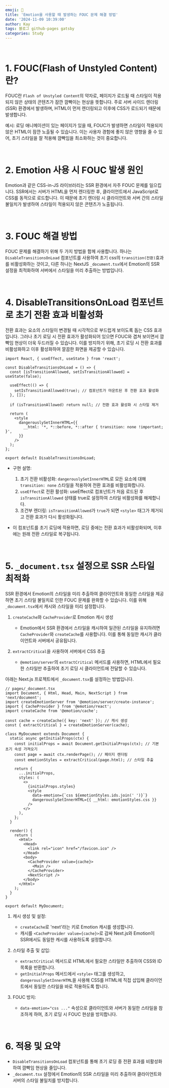 ```yaml
---
emoji: 🌈
title: 'Emotion을 사용할 때 발생하는 FOUC 문제 해결 방법'
date: '2024-11-09 10:39:00'
author: Kay
tags: 블로그 github-pages gatsby
categories: Study
---
```


<br>

# 1. FOUC(Flash of Unstyled Content)란?

FOUC란 `Flash of Unstyled Content`의 약자로, 페이지가 로드될 때 스타일이 적용되지 않은 상태의 콘텐츠가 잠깐 깜빡이는 현상을 뜻합니다. 주로 서버 사이드 렌더링(SSR) 환경에서 발생하며, HTML이 먼저 렌더링되고 이후에 CSS가 로드되기 때문에 발생합니다.

예시: 로딩 애니메이션이 있는 페이지가 있을 때, FOUC가 발생하면 스타일이 적용되지 않은 HTML이 잠깐 노출될 수 있습니다. 이는 사용자 경험에 좋지 않은 영향을 줄 수 있어, 초기 스타일을 잘 적용해 깜빡임을 최소화하는 것이 중요합니다.

<br>

# 2. Emotion 사용 시 FOUC 발생 원인

Emotion과 같은 CSS-in-JS 라이브러리는 SSR 환경에서 자주 FOUC 문제를 일으킵니다. SSR에서는 서버가 HTML을 먼저 렌더링한 후, 클라이언트에서 JavaScript로 CSS를 동적으로 로드합니다. 이 때문에 초기 렌더링 시 클라이언트와 서버 간의 스타일 불일치가 발생하여 스타일이 적용되지 않은 콘텐츠가 노출됩니다.

<br>

# 3. FOUC 해결 방법

FOUC 문제를 해결하기 위해 두 가지 방법을 함께 사용합니다. 하나는 `DisableTransitionsOnLoad` 컴포넌트를 사용하여 초기 css의 `transition(전환)`효과를 비활성화하는 것이고, 다른 하나는 NextJS `_document.tsx`에서 Emotion의 SSR 설정을 최적화하여 서버에서 스타일을 미리 추출하는 방법입니다.

<br>

# 4. DisableTransitionsOnLoad 컴포넌트로 초기 전환 효과 비활성화

전환 효과는 요소의 스타일이 변경될 때 시각적으로 부드럽게 보이도록 돕는 CSS 효과입니다. 그러나 초기 로딩 시 전환 효과가 활성화되어 있으면 FOUC와 겹쳐 보이면서 깜빡임 현상이 더욱 두드러질 수 있습니다. 이를 방지하기 위해, 초기 로딩 시 전환 효과를 비활성화하고 이후 활성화하여 깔끔한 화면을 제공할 수 있습니다.

```tsx
import React, { useEffect, useState } from 'react';

const DisableTransitionsOnLoad = () => {
  const [isTransitionAllowed, setIsTransitionAllowed] = useState(false);

  useEffect(() => {
    setIsTransitionAllowed(true); // 컴포넌트가 마운트된 후 전환 효과 활성화
  }, []);

  if (isTransitionAllowed) return null; // 전환 효과 활성화 시 스타일 제거

  return (
    <style
      dangerouslySetInnerHTML={{
        __html: '*, *::before, *::after { transition: none !important; }',
      }}
    />
  );
};

export default DisableTransitionsOnLoad;
```

- 구현 설명:

  1. 초기 전환 비활성화: `dangerouslySetInnerHTML`로 모든 요소에 대해 `transition: none` 스타일을 적용하여 전환 효과를 비활성화합니다.
  2. `useEffect`로 전환 활성화: useEffect로 컴포넌트가 처음 로드된 후 `isTransitionAllowed` 상태를 true로 설정하여 스타일 비활성화를 해제합니다.
  3. 조건부 렌더링: `isTransitionAllowed`가 `true`가 되면 `<style>` 태그가 제거되고 전환 효과가 다시 활성화됩니다.

- 이 컴포넌트를 초기 로딩에 적용하면, 로딩 중에는 전환 효과가 비활성화되며, 이후에는 원래 전환 스타일로 복구됩니다.

<br>

# 5. `_document.tsx` 설정으로 SSR 스타일 최적화

SSR 환경에서 Emotion의 스타일을 미리 추출하여 클라이언트와 동일한 스타일을 제공하면 초기 스타일 불일치로 인한 FOUC 문제를 완화할 수 있습니다. 이를 위해 `_document.tsx`에서 캐시와 스타일을 미리 설정합니다.

1. `createCache`와 `CacheProvider`로 Emotion 캐시 생성

   - Emotion에서 SSR 환경에서 스타일을 캐시하여 일관된 스타일을 유지하려면 `CacheProvider`와 `createCache`를 사용합니다. 이를 통해 동일한 캐시가 클라이언트와 서버에서 공유됩니다.

2. `extractCritical`을 사용하여 서버에서 CSS 추출
   - `@emotion/server`의 `extractCritical` 메서드를 사용하면, HTML에서 필요한 스타일만 추출하여 초기 로딩 시 클라이언트에 전달할 수 있습니다.

아래는 Next.js 프로젝트에서 `_document.tsx`를 설정하는 방법입니다.

```tsx
// pages/_document.tsx
import Document, { Html, Head, Main, NextScript } from 'next/document';
import createEmotionServer from '@emotion/server/create-instance';
import { CacheProvider } from '@emotion/react';
import createCache from '@emotion/cache';

const cache = createCache({ key: 'next' }); // 캐시 생성
const { extractCritical } = createEmotionServer(cache);

class MyDocument extends Document {
  static async getInitialProps(ctx) {
    const initialProps = await Document.getInitialProps(ctx); // 기본 초기 속성 가져오기
    const page = await ctx.renderPage(); // 페이지 렌더링
    const emotionStyles = extractCritical(page.html); // 스타일 추출

    return {
      ...initialProps,
      styles: (
        <>
          {initialProps.styles}
          <style
            data-emotion={`css ${emotionStyles.ids.join(' ')}`}
            dangerouslySetInnerHTML={{ __html: emotionStyles.css }}
          />
        </>
      ),
    };
  }

  render() {
    return (
      <Html>
        <Head>
          <link rel="icon" href="/favicon.ico" />
        </Head>
        <body>
          <CacheProvider value={cache}>
            <Main />
          </CacheProvider>
          <NextScript />
        </body>
      </Html>
    );
  }
}

export default MyDocument;
```

1. 캐시 생성 및 설정:

   - `createCache`로 'next'라는 키로 Emotion 캐시를 생성합니다.
   - 캐시를 `<CacheProvider value={cache}>`로 감싸 Next.js와 Emotion이 SSR에서도 동일한 캐시를 사용하도록 설정합니다.

2. 스타일 추출 및 삽입:

   - `extractCritical` 메서드로 HTML에서 필요한 스타일만 추출하여 CSS와 ID 목록을 반환합니다.
   - `getInitialProps` 메서드에서 `<style>` 태그를 생성하고, `dangerouslySetInnerHTML`을 사용해 CSS를 HTML에 직접 삽입해 클라이언트에서 동일한 스타일을 바로 적용하도록 합니다.

3. FOUC 방지:

   - `data-emotion="css ..."` 속성으로 클라이언트와 서버가 동일한 스타일을 참조하게 하여, 초기 로딩 시 FOUC 현상을 방지합니다.

<br>

# 6. 적용 및 요약

- `DisableTransitionsOnLoad` 컴포넌트를 통해 초기 로딩 중 전환 효과를 비활성화하여 깜빡임 현상을 줄입니다.
- `_document.tsx` 설정에서 Emotion의 SSR 스타일을 미리 추출하여 클라이언트와 서버의 스타일 불일치를 방지합니다.

<br>
